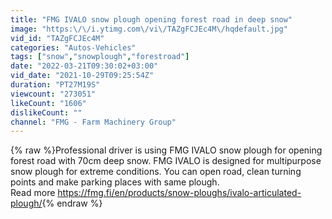 ```yaml
---
title: "FMG IVALO snow plough opening forest road in deep snow"
image: "https:\/\/i.ytimg.com\/vi\/TAZgFCJEc4M\/hqdefault.jpg"
vid_id: "TAZgFCJEc4M"
categories: "Autos-Vehicles"
tags: ["snow","snowplough","forestroad"]
date: "2022-03-21T09:30:02+03:00"
vid_date: "2021-10-29T09:25:54Z"
duration: "PT27M19S"
viewcount: "273051"
likeCount: "1606"
dislikeCount: ""
channel: "FMG - Farm Machinery Group"
---
```

{% raw %}Professional driver is using FMG IVALO snow plough for opening forest road with 70cm deep snow. FMG IVALO is designed for multipurpose snow plough for extreme conditions. You can open road, clean turning points and make parking places with same plough.<br />Read more <a rel="nofollow" target="blank" href="https://fmg.fi/en/products/snow-ploughs/ivalo-articulated-plough/">https://fmg.fi/en/products/snow-ploughs/ivalo-articulated-plough/</a>{% endraw %}
